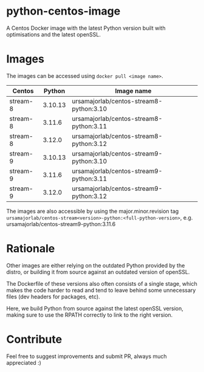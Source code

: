 # python-centos-image

A Centos Docker image with the latest Python version built with optimisations
and the latest openSSL.

# Images

The images can be accessed using `docker pull <image name>`.

| Centos   | Python  | Image name                              |
| -------- | ------- | --------------------------------------- |
| stream-8 | 3.10.13 | ursamajorlab/centos-stream8-python:3.10 |
| stream-8 | 3.11.6  | ursamajorlab/centos-stream8-python:3.11 |
| stream-8 | 3.12.0  | ursamajorlab/centos-stream8-python:3.12 |
| stream-9 | 3.10.13 | ursamajorlab/centos-stream9-python:3.10 |
| stream-9 | 3.11.6  | ursamajorlab/centos-stream9-python:3.11 |
| stream-9 | 3.12.0  | ursamajorlab/centos-stream9-python:3.12 |

The images are also accessible by using the major.minor.revision tag
`ursamajorlab/centos-stream<version>-python:<full-python-version>`,
e.g. ursamajorlab/centos-stream9-python:3.11.6

# Rationale

Other images are either relying on the outdated Python provided by the distro,
or building it from source against an outdated version of openSSL.

The Dockerfile of these versions also often consists of a single stage, which
makes the code harder to read and tend to leave behind some unnecessary files
(dev headers for packages, etc).

Here, we build Python from source against the latest openSSL version, making
sure to use the RPATH correctly to link to the right version.

# Contribute

Feel free to suggest improvements and submit PR, always much appreciated :)
